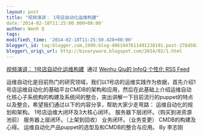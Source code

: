 ```yaml
--- 
layout: post 
title: "视频演讲： 1号店自动化运维构建" 
date:'2014-02-18T11:25:00.000+08:00' 
author: Wenh Q
tags:
modified\_time: '2014-02-18T11:25:50.428+08:00' 
blogger\_id: tag:blogger.com,1999:blog-4961947611491238191.post-2784502202350894573
blogger\_orig\_url: http://binaryware.blogspot.com/2014/02/1.html
---
```

[视频演讲：
1号店自动化运维构建](http://www.infoq.com/cn/presentations/construction-of-automated-operation-and-maintenance-of-yihaodian?utm_campaign=infoq_content&utm_source=infoq&utm_medium=feed&utm_term=global)  通过
[Wenhu Qiu的 InfoQ 个性化 RSS Feed](http://www.infoq.com/cn/)



运维自动化是目前热门的研究领域，我们以1号店的运维实践作为依据，首先介绍1号店运维自动化的基础平台CMDB的架构和应用，然后在此基础上介绍运维自动化核心子系统构的构建及系统间的整合，突出讲解一下目前流行的puppet的特点以及整合。希望我们通过以下的内容分享，帮助大家少走弯路：
运维自动化的规划和架构。 1号店运维大闭环及3大核心闭环。
服务器下层闭环。（购买到进资源池前） 服务器上层闭环。（上架到回收）
业务闭环。（业务变更） CMDB的构建及心得。
运维自动化产品puppet的选型及和CMDB的整合与应用。 By 李志刚
